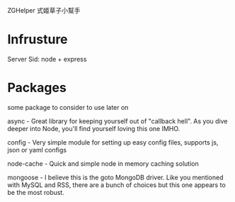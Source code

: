 ZGHelper 式姬草子小幫手

Infrusture
==
Server Sid: node + express


Packages
==

some package to consider to use later on

async - Great library for keeping yourself out of "callback hell". As you dive deeper into Node, you'll find yourself loving this one IMHO.

config - Very simple module for setting up easy config files, supports js, json or yaml configs

node-cache - Quick and simple node in memory caching solution

mongoose - I believe this is the goto MongoDB driver. Like you mentioned with MySQL and RSS, there are a bunch of choices but this one appears to be the most robust.
